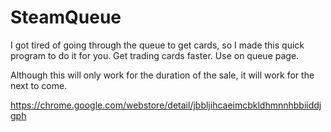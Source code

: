 # SteamQueue
I got tired of going through the queue to get cards, so I made this quick program to do it for you. Get trading cards faster. Use on queue page. 


Although this will only work for the duration of the sale, it will work for the next to come. 

https://chrome.google.com/webstore/detail/jbbljihcaeimcbkldhmnnhbbiiddjgph
